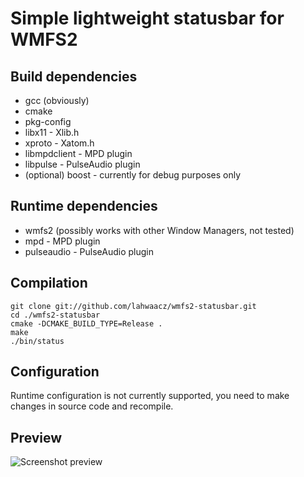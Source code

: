 Simple lightweight statusbar for WMFS2
======================================

Build dependencies
------------------

 -  gcc (obviously)
 -  cmake
 -  pkg-config
 -  libx11 - Xlib.h
 -  xproto - Xatom.h
 -  libmpdclient - MPD plugin
 -  libpulse - PulseAudio plugin
 -  (optional) boost - currently for debug purposes only

Runtime dependencies
--------------------

 -  wmfs2 (possibly works with other Window Managers, not tested)
 -  mpd - MPD plugin
 -  pulseaudio - PulseAudio plugin

Compilation
-----------

    git clone git://github.com/lahwaacz/wmfs2-statusbar.git
    cd ./wmfs2-statusbar
    cmake -DCMAKE_BUILD_TYPE=Release .
    make
    ./bin/status

Configuration
-------------

Runtime configuration is not currently supported, you need to make changes in source code and recompile.

Preview
-------

![Screenshot preview](https://raw.github.com/lahwaacz/wmfs2-statusbar/master/statusbar-preview.png)
